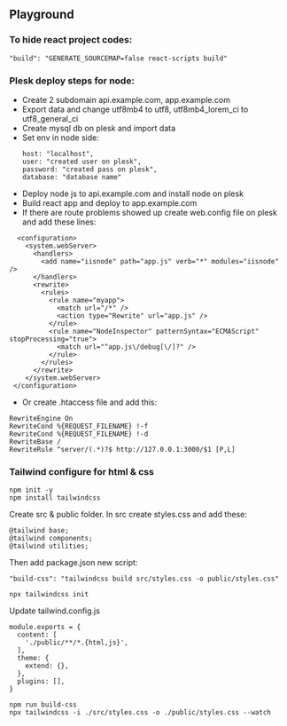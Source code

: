 ## Playground

### To hide react project codes:
```
"build": "GENERATE_SOURCEMAP=false react-scripts build"
```
### Plesk deploy steps for node:
- Create 2 subdomain api.example.com, app.example.com
- Export data and change utf8mb4 to utf8, utf8mb4_lorem_ci to utf8_general_ci
- Create mysql db on plesk and import data
- Set env in node side:
  ```
  host: "localhost",
  user: "created user on plesk",
  password: "created pass on plesk",
  database: "database name"
  ```
- Deploy node js to api.example.com and install node on plesk
- Build react app and deploy to app.example.com
- If there are route problems showed up create web.config file on plesk and add these lines:
```
  <configuration>
    <system.webServer>
      <handlers>
        <add name="iisnode" path="app.js" verb="*" modules="iisnode" />
      </handlers>
      <rewrite>
        <rules>
          <rule name="myapp">
            <match url="/*" />
            <action type="Rewrite" url="app.js" />
          </rule>
          <rule name="NodeInspector" patternSyntax="ECMAScript" stopProcessing="true">
            <match url="^app.js\/debug[\/]?" />
          </rule>
        </rules>
      </rewrite>
    </system.webServer>
 </configuration>
```
- Or create .htaccess file and add this:
```
RewriteEngine On
RewriteCond %{REQUEST_FILENAME} !-f
RewriteCond %{REQUEST_FILENAME} !-d
RewriteBase /
RewriteRule ^server/(.*)?$ http://127.0.0.1:3000/$1 [P,L]
```

### Tailwind configure for html & css
```
npm init -y
npm install tailwindcss
```
Create src & public folder. In src create styles.css and add these:
```
@tailwind base;
@tailwind components;
@tailwind utilities;
```
Then add package.json new script:
```
"build-css": "tailwindcss build src/styles.css -o public/styles.css"
```
```
npx tailwindcss init
```
Update tailwind.config.js
```
module.exports = {
  content: [
    './public/**/*.{html,js}',
  ],
  theme: {
    extend: {},
  },
  plugins: [],
}
```
```
npm run build-css
npx tailwindcss -i ./src/styles.css -o ./public/styles.css --watch
```

